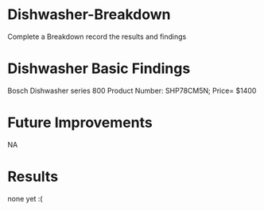 # Dishwasher-Breakdown
Complete a Breakdown record the results and findings

# Dishwasher Basic Findings
Bosch Dishwasher series 800 Product Number: SHP78CM5N;
Price= $1400

# Future Improvements 
NA

# Results
none yet :(
